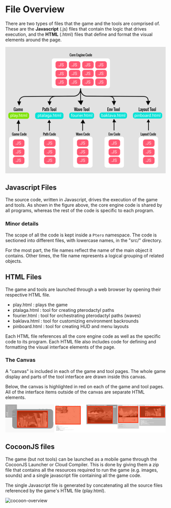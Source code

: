 # File Overview

There are two types of files that the game and the tools are comprised of.
These are the __Javascript__ (.js) files that contain the logic that drives
execution, and the __HTML__ (.html) files that define and format the visual
elements around the page.

![code-overview](img/code-overview.png)

## Javascript Files

The source code, written in Javascript, drives the execution of the game and
tools.  As shown in the figure above, the core engine code is shared by all
programs, whereas the rest of the code is specific to each program.

### Minor details

The scope of all the code is kept inside a `Ptero` namespace.  The code is
sectioned into different files, with lowercase names, in the "src/" directory.

For the most part, the file names reflect the name of the main object it
contains.  Other times, the file name represents a logical grouping of related
objects.

## HTML Files

The game and tools are launched through a web browser by opening their
respective HTML file.

* play.html : plays the game
* ptalaga.html : tool for creating pterodactyl paths
* fourier.html : tool for orchestrating pterodactyl paths (waves)
* baklava.html : tool for customizing environment backrounds
* pinboard.html : tool for creating HUD and menu layouts

Each HTML file references all the core engine code as well as the specific code
to its program.  Each HTML file also includes code for defining and formatting
the visual interface elements of the page.

### The Canvas

A "canvas" is included in each of the game and tool pages.  The whole game
display and parts of the tool interface are drawn inside this canvas.

Below, the canvas is highlighted in red on each of the game and tool pages.
All of the interface items outside of the canvas are separate HTML elements.

![canvas](img/canvas.png)

## CocoonJS files

The game (but not tools) can be launched as a mobile game through the CocoonJS
Launcher or Cloud Compiler.  This is done by giving them a zip file that contains
all the resources required to run the game (e.g. images, sounds) and a single
javascript file containing all the game code.

The single Javascript file is generated by concatenating all the source files
referenced by the game's HTML file (play.html).

![cocoon-overview](img/cocoon-overview.png)
